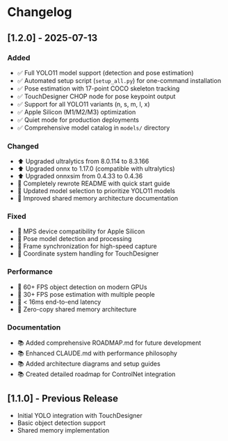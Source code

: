 # Changelog

## [1.2.0] - 2025-07-13

### Added
- ✅ Full YOLO11 model support (detection and pose estimation)
- ✅ Automated setup script (`setup_all.py`) for one-command installation
- ✅ Pose estimation with 17-point COCO skeleton tracking
- ✅ TouchDesigner CHOP node for pose keypoint output
- ✅ Support for all YOLO11 variants (n, s, m, l, x)
- ✅ Apple Silicon (M1/M2/M3) optimization
- ✅ Quiet mode for production deployments
- ✅ Comprehensive model catalog in `models/` directory

### Changed
- ⬆️ Upgraded ultralytics from 8.0.114 to 8.3.166
- ⬆️ Upgraded onnx to 1.17.0 (compatible with ultralytics)
- ⬆️ Upgraded onnxsim from 0.4.33 to 0.4.36
- 📝 Completely rewrote README with quick start guide
- 🎯 Updated model selection to prioritize YOLO11 models
- 🔧 Improved shared memory architecture documentation

### Fixed
- 🐛 MPS device compatibility for Apple Silicon
- 🐛 Pose model detection and processing
- 🐛 Frame synchronization for high-speed capture
- 🐛 Coordinate system handling for TouchDesigner

### Performance
- 🚀 60+ FPS object detection on modern GPUs
- 🚀 30+ FPS pose estimation with multiple people
- 🚀 < 16ms end-to-end latency
- 🚀 Zero-copy shared memory architecture

### Documentation
- 📚 Added comprehensive ROADMAP.md for future development
- 📚 Enhanced CLAUDE.md with performance philosophy
- 📚 Added architecture diagrams and setup guides
- 📚 Created detailed roadmap for ControlNet integration

## [1.1.0] - Previous Release
- Initial YOLO integration with TouchDesigner
- Basic object detection support
- Shared memory implementation
